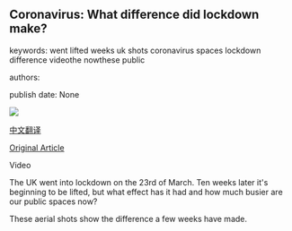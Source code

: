 ## Coronavirus: What difference did lockdown make?

keywords: went lifted weeks uk shots coronavirus spaces lockdown difference videothe nowthese public

authors: 

publish date: None

![](https://ichef.bbci.co.uk/news/1024/branded_news/217E/production/_112547580_p08fgxyx.jpg)

[中文翻译](Coronavirus%3A%20What%20difference%20did%20lockdown%20make%3F_zh.md)

[Original Article](https://www.bbc.com/news/uk-52840252)

Video

The UK went into lockdown on the 23rd of March. Ten weeks later it's beginning to be lifted, but what effect has it had and how much busier are our public spaces now?

These aerial shots show the difference a few weeks have made.